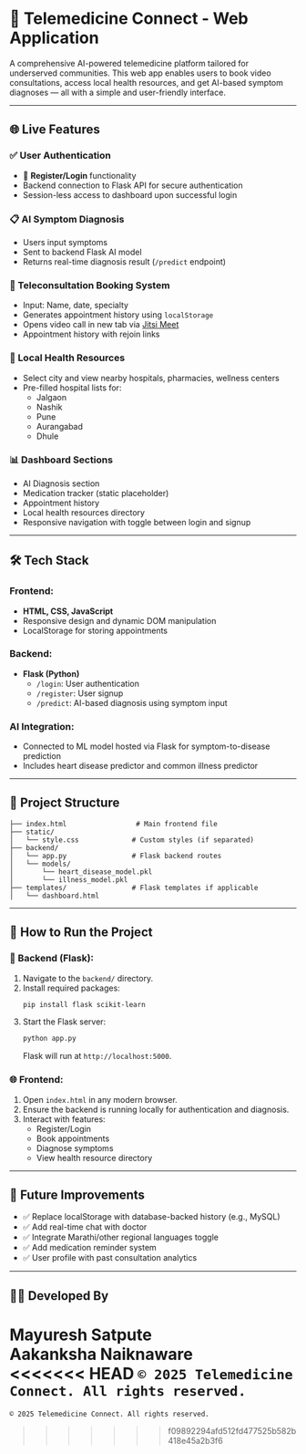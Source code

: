 # 🏥 Telemedicine Connect - Web Application

A comprehensive AI-powered telemedicine platform tailored for underserved communities. This web app enables users to book video consultations, access local health resources, and get AI-based symptom diagnoses — all with a simple and user-friendly interface.

---

## 🌐 Live Features

### ✅ User Authentication
- 🔐 **Register/Login** functionality
- Backend connection to Flask API for secure authentication
- Session-less access to dashboard upon successful login

### 📋 AI Symptom Diagnosis
- Users input symptoms
- Sent to backend Flask AI model
- Returns real-time diagnosis result (`/predict` endpoint)

### 📅 Teleconsultation Booking System
- Input: Name, date, specialty
- Generates appointment history using `localStorage`
- Opens video call in new tab via [Jitsi Meet](https://meet.jit.si/)
- Appointment history with rejoin links

### 📍 Local Health Resources
- Select city and view nearby hospitals, pharmacies, wellness centers
- Pre-filled hospital lists for:
  - Jalgaon
  - Nashik
  - Pune
  - Aurangabad
  - Dhule

### 📊 Dashboard Sections
- AI Diagnosis section
- Medication tracker (static placeholder)
- Appointment history
- Local health resources directory
- Responsive navigation with toggle between login and signup

---

## 🛠️ Tech Stack

### Frontend:
- **HTML, CSS, JavaScript**
- Responsive design and dynamic DOM manipulation
- LocalStorage for storing appointments

### Backend:
- **Flask (Python)**
  - `/login`: User authentication
  - `/register`: User signup
  - `/predict`: AI-based diagnosis using symptom input

### AI Integration:
- Connected to ML model hosted via Flask for symptom-to-disease prediction
- Includes heart disease predictor and common illness predictor

---

## 📁 Project Structure

```
├── index.html                 # Main frontend file
├── static/
│   └── style.css             # Custom styles (if separated)
├── backend/
│   └── app.py                # Flask backend routes
│   └── models/
│       └── heart_disease_model.pkl
│       └── illness_model.pkl
├── templates/                # Flask templates if applicable
│   └── dashboard.html
```

---

## 🚀 How to Run the Project

### 🔧 Backend (Flask):
1. Navigate to the `backend/` directory.
2. Install required packages:
   ```bash
   pip install flask scikit-learn
   ```
3. Start the Flask server:
   ```bash
   python app.py
   ```
   Flask will run at `http://localhost:5000`.

### 🌐 Frontend:
1. Open `index.html` in any modern browser.
2. Ensure the backend is running locally for authentication and diagnosis.
3. Interact with features:
   - Register/Login
   - Book appointments
   - Diagnose symptoms
   - View health resource directory

---

## 📌 Future Improvements

- ✅ Replace localStorage with database-backed history (e.g., MySQL)
- ✅ Add real-time chat with doctor
- ✅ Integrate Marathi/other regional languages toggle
- ✅ Add medication reminder system
- ✅ User profile with past consultation analytics

---
## 👨‍💻 Developed By

**Mayuresh Satpute**  
**Aakanksha Naiknaware**  
<<<<<<< HEAD
`© 2025 Telemedicine Connect. All rights reserved.`
=======
`© 2025 Telemedicine Connect. All rights reserved.`
>>>>>>> f09892294afd512fd477525b582b418e45a2b3f6
